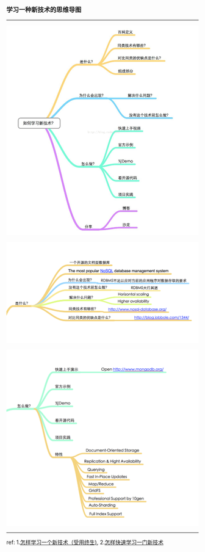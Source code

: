 ### 学习一种新技术的思维导图

***
![howtostudynewtech](../../images/howtostudynewtech.jpeg)

![iswhata](../../images/iswhata.png)

![whattodoa](../../images/whattodoa.png)
***
ref:
1.[怎样学习一个新技术（受用终生)](https://blog.csdn.net/yuexianchang/article/details/53114423),   2.[怎样快速学习一门新技术](https://ruby-china.org/topics/19578)